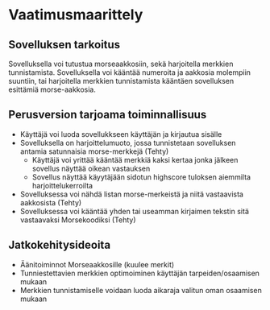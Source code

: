 # Vaatimusmaarittely
## Sovelluksen tarkoitus
Sovelluksella voi tutustua morseaakkosiin, sekä harjoitella merkkien tunnistamista. Sovelluksella voi kääntää numeroita ja aakkosia molempiin suuntiin, tai harjoitella merkkien tunnistamista kääntäen sovelluksen esittämiä morse-aakkosia.

## Perusversion tarjoama toiminnallisuus
- Käyttäjä voi luoda sovellukkseen käyttäjän ja kirjautua sisälle
- Sovelluksella on harjoittelumuoto, jossa tunnistetaan sovelluksen antamia satunnaisia morse-merkkejä (Tehty) 
  - Käyttäjä voi yrittää kääntää merkkiä kaksi kertaa jonka jälkeen sovellus näyttää oikean vastauksen
  - Sovellus näyttää käyytäjään sidotun highscore tuloksen aiemmilta harjoittelukerroilta
- Sovelluksessa voi nähdä listan morse-merkeistä ja niitä vastaavista aakkosista (Tehty)
- Sovelluksessa voi kääntää yhden tai useamman kirjaimen tekstin sitä vastaavaksi Morsekoodiksi (Tehty)

## Jatkokehitysideoita
- Äänitoiminnot Morseaakkosille (kuulee merkit)
- Tunniestettavien merkkien optimoiminen käyttäjän tarpeiden/osaamisen mukaan
- Merkkien tunnistamiselle voidaan luoda aikaraja valitun oman osaamisen mukaan
